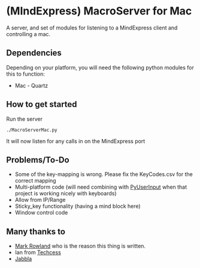 (MIndExpress) MacroServer for Mac
===========

A server, and set of modules for listening to a MindExpress client and controlling a mac.


Dependencies
------------

Depending on your platform, you will need the following python modules for this to function:

  * Mac - Quartz

How to get started
------------------

Run the server

    ./MacroServerMac.py

It will now listen for any calls in on the MindExpress port

Problems/To-Do
------------------

* Some of the key-mapping is wrong. Please fix the KeyCodes.csv for the correct mapping
* Multi-platform code (will need combining with [PyUserInput](https://github.com/SavinaRoja/PyUserInput) when that project is working nicely with keyboards)
* Allow from IP/Range
* Sticky_key functionality (having a mind block here)
* Window control code

Many thanks to
--------------

* [Mark Rowland](http://www.youtube.com/watch?v=_Ox94YrYtGo) who is the reason this thing is written. 
* Ian from [Techcess](http://techcess.co.uk)
* [Jabbla](http://www.jabbla.com)

